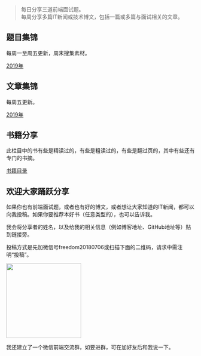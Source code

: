 > 每日分享三道前端面试题。  
> 每周分享多篇IT新闻或技术博文，包括一篇或多篇与面试相关的文章。

## 题目集锦

每周一至周五更新，周末搜集素材。

[2019年](https://github.com/pwstrick/daily/tree/master/interview/2019)


## 文章集锦

每周五更新。

[2019年](https://github.com/pwstrick/daily/tree/master/article/2019)

## 书籍分享

此栏目中的书有些是精读过的，有些是粗读过的，有些是翻过页的，其中有些还有专门的书摘。

[书籍目录](https://github.com/pwstrick/daily/blob/master/book/names.md)

## 欢迎大家踊跃分享
如果你也有前端面试题，或者也有好的博文，或者想让大家知道的IT新闻，都可以向我投稿。如果你要推荐本好书（任意类型的），也可以告诉我。

我会将分享者的姓名，以及给我的相关信息（例如博客地址、GitHub地址等）贴到链接旁。

投稿方式是先加微信号freedom20180706或扫描下面的二维码，请求中需注明“投稿”。

<img src="https://github.com/pwstrick/daily/raw/master/assets/img/qrcode.jpg" width="200" />

我还建立了一个微信前端交流群，如要进群，可在加好友后和我说一下。
